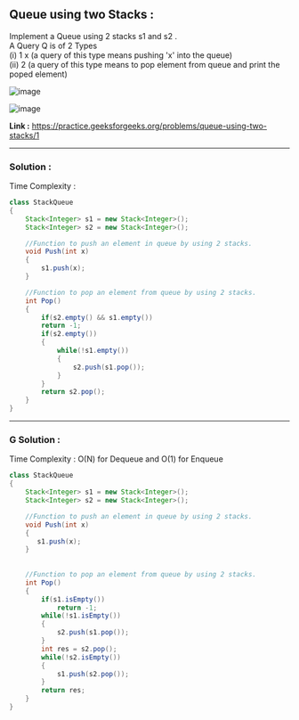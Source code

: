 ## Queue using two Stacks :

Implement a Queue using 2 stacks s1 and s2 . <br/>
A Query Q is of 2 Types<br/>
(i) 1 x (a query of this type means  pushing 'x' into the queue)<br/>
(ii) 2   (a query of this type means to pop element from queue and print the poped element)

![image](https://user-images.githubusercontent.com/23376002/158066625-6db6cdeb-6fef-48b6-a5f2-3b38231d5823.png)

![image](https://user-images.githubusercontent.com/23376002/158066663-4792f30d-ad56-4e21-99bb-0f2d2c99bd06.png)

**Link :** https://practice.geeksforgeeks.org/problems/queue-using-two-stacks/1


------------------------------------------------------------------------------------------------------------------------------------------------------


### Solution :

Time Complexity :


```java
class StackQueue
{
    Stack<Integer> s1 = new Stack<Integer>();
    Stack<Integer> s2 = new Stack<Integer>();

    //Function to push an element in queue by using 2 stacks.
    void Push(int x)
    {
        s1.push(x);
    }

    //Function to pop an element from queue by using 2 stacks.
    int Pop()
    {
        if(s2.empty() && s1.empty())
        return -1;
        if(s2.empty())
        {
            while(!s1.empty())
            {
                s2.push(s1.pop());
            }
        }
        return s2.pop();
    }
}
```

------------------------------------------------------------------------------------------------------------------------------------------------------


### G Solution :

Time Complexity : O(N) for Dequeue and O(1) for Enqueue


```java
class StackQueue
{
    Stack<Integer> s1 = new Stack<Integer>();
    Stack<Integer> s2 = new Stack<Integer>();

    //Function to push an element in queue by using 2 stacks.
    void Push(int x)
    {
	   s1.push(x);
    }
	
    
    //Function to pop an element from queue by using 2 stacks.
    int Pop()
    {
        if(s1.isEmpty())
            return -1;
        while(!s1.isEmpty())
        {
            s2.push(s1.pop());
        }
        int res = s2.pop();
        while(!s2.isEmpty())
        {
            s1.push(s2.pop());
        }
        return res;
    }
}
```



